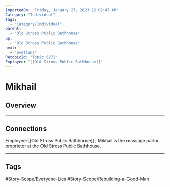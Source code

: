 ```yaml
---
ImportedOn: "Friday, January 27, 2023 12:02:47 AM"
Category: "Individual"
Tags:
  - "Category/Individual"
parent:
  - "Old Stross Public Bathhouse"
up:
  - "Old Stross Public Bathhouse"
next:
  - "Svetlana"
RWtopicId: "Topic_6271"
Employee: "[[Old Stross Public Bathhouse]]"
---
```

# Mikhail
## Overview
---
## Connections
Employee: [[Old Stross Public Bathhouse]] ; Mikhail is the massage parlor proprietor at the Old Stross Public Bathhouse.


---
## Tags
#Story-Scope/Everyone-Lies #Story-Scope/Rebuilding-a-Good-Man

